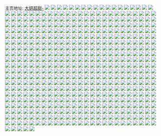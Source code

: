主页地址: [大妍超甜-](https://weibo.com/u/3911790989) 
![](https://wx4.sinaimg.cn/mw2000/e929318dly1h9pe43sqp9j20u01hctm2.jpg) 
![](https://wx4.sinaimg.cn/mw2000/e929318dly1h9pih18jy8j20k00zkgrl.jpg) 
![](https://wx4.sinaimg.cn/mw2000/e929318dly1h9pih4bkbij22c02c0qv5.jpg) 
![](https://wx4.sinaimg.cn/mw2000/e929318dly1h9pih6k17fj23402c0npe.jpg) 
![](https://wx4.sinaimg.cn/mw2000/e929318dly1h9ocem5iszj20u01hcgyd.jpg) 
![](https://wx4.sinaimg.cn/mw2000/e929318dly1h9o40fvcykj22802yokjn.jpg) 
![](https://wx4.sinaimg.cn/mw2000/e929318dly1h9o40i2t5rj22802you10.jpg) 
![](https://wx4.sinaimg.cn/mw2000/e929318dly1h9o40k7ytwj22812yoe83.jpg) 
![](https://wx4.sinaimg.cn/mw2000/e929318dly1h9o40r37f4j22c02c0hdt.jpg) 
![](https://wx4.sinaimg.cn/mw2000/e929318dly1h9nfm4apg6j20n50uvn7b.jpg) 
![](https://wx4.sinaimg.cn/mw2000/e929318dly1h9lnikpym8j20wi1yctyl.jpg) 
![](https://wx4.sinaimg.cn/mw2000/e929318dly1h9l0ij3vzsj22c02c0x6p.jpg) 
![](https://wx4.sinaimg.cn/mw2000/e929318dly1h9l0ii7vz0j22c02c0u0x.jpg) 
![](https://wx4.sinaimg.cn/mw2000/e929318dly1h9l0ijvyrhj22c02c04qq.jpg) 
![](https://wx4.sinaimg.cn/mw2000/e929318dly1h9l0ikqb45j22c02c0hdu.jpg) 
![](https://wx4.sinaimg.cn/mw2000/e929318dly1h9l0ilfpsrj22c02c0npd.jpg) 
![](https://wx4.sinaimg.cn/mw2000/e929318dly1h9l0imgh3tj22c0340kjm.jpg) 
![](https://wx4.sinaimg.cn/mw2000/e929318dly1h9l0inalylj22c02c0npd.jpg) 
![](https://wx4.sinaimg.cn/mw2000/e929318dly1h9l0io9focj22c03407wi.jpg) 
![](https://wx4.sinaimg.cn/mw2000/e929318dly1h9l0ip8hkpj22c02c0x6p.jpg) 
![](https://wx4.sinaimg.cn/mw2000/e929318dly1h9kp6m7w2zj22c02c0x6p.jpg) 
![](https://wx4.sinaimg.cn/mw2000/e929318dly1h9iagu1uatj224t2uf1kz.jpg) 
![](https://wx4.sinaimg.cn/mw2000/e929318dly1h9iagyqxs6j22802yoqv6.jpg) 
![](https://wx4.sinaimg.cn/mw2000/e929318dly1h9iagvljvxj22802yq7wj.jpg) 
![](https://wx4.sinaimg.cn/mw2000/e929318dly1h9iagx76e7j22802yohdv.jpg) 
![](https://wx4.sinaimg.cn/mw2000/e929318dly1h9iah1w0z1j22802yohdv.jpg) 
![](https://wx4.sinaimg.cn/mw2000/e929318dly1h9iah08femj22802yoe83.jpg) 
![](https://wx4.sinaimg.cn/mw2000/e929318dly1h9ge1u8j8bj23402c0wvo.jpg) 
![](https://wx4.sinaimg.cn/mw2000/e929318dly1h9ge1tabe7j23402c01kx.jpg) 
![](https://wx4.sinaimg.cn/mw2000/e929318dly1h9dpg7afxaj22gd3407wj.jpg) 
![](https://wx4.sinaimg.cn/mw2000/e929318dly1h9cmmxyqttj20u01hch11.jpg) 
![](https://wx4.sinaimg.cn/mw2000/e929318dly1h9cmmz8urtj22c02c0u0x.jpg) 
![](https://wx4.sinaimg.cn/mw2000/e929318dly1h9cmn30zxej22c0340hdu.jpg) 
![](https://wx4.sinaimg.cn/mw2000/e929318dly1h99bt1x0k2j22c0340x6q.jpg) 
![](https://wx4.sinaimg.cn/mw2000/e929318dly1h980bxmohsj21ho1zkb29.jpg) 
![](https://wx4.sinaimg.cn/mw2000/e929318dly1h95stjk9d3j20u01hc4ce.jpg) 
![](https://wx4.sinaimg.cn/mw2000/e929318dly1h95stk57c8j22c03407wh.jpg) 
![](https://wx4.sinaimg.cn/mw2000/e929318dly1h93u1sjtotj229930cqv6.jpg) 
![](https://wx4.sinaimg.cn/mw2000/e929318dly1h93bvi74ynj22c02c0e81.jpg) 
![](https://wx4.sinaimg.cn/mw2000/e929318dly1h93bvix2btj22c02c0kjl.jpg) 
![](https://wx4.sinaimg.cn/mw2000/e929318dly1h93bvju752j22c02c0b2a.jpg) 
![](https://wx4.sinaimg.cn/mw2000/e929318dly1h93bvhn1w3j20u01hcqc0.jpg) 
![](https://wx4.sinaimg.cn/mw2000/e929318dly1h92a0x4arvj22c02c0e82.jpg) 
![](https://wx4.sinaimg.cn/mw2000/e929318dly1h92a0ycuy9j22c02c0kjl.jpg) 
![](https://wx4.sinaimg.cn/mw2000/e929318dly1h92a0zb7upj22c02c0b29.jpg) 
![](https://wx4.sinaimg.cn/mw2000/e929318dly1h92a15ellqj22c02c0e82.jpg) 
![](https://wx4.sinaimg.cn/mw2000/e929318dly1h8yswkzchxj21j521ix6p.jpg) 
![](https://wx4.sinaimg.cn/mw2000/e929318dly1h8yswy5dtwj22c02c0e81.jpg) 
![](https://wx4.sinaimg.cn/mw2000/e929318dly1h8yswz8igsj22c02c0b29.jpg) 
![](https://wx4.sinaimg.cn/mw2000/e929318dly1h8wcalop40j22c02c01ky.jpg) 
![](https://wx4.sinaimg.cn/mw2000/e929318dly1h8ughr8vh5j228h2c0hdt.jpg) 
![](https://wx4.sinaimg.cn/mw2000/e929318dly1h8ughbtv93j22c02c0npd.jpg) 
![](https://wx4.sinaimg.cn/mw2000/e929318dly1h8ughqgr6jj20re1cqtqb.jpg) 
![](https://wx4.sinaimg.cn/mw2000/e929318dly1h8ugho8o80j22802yob2c.jpg) 
![](https://wx4.sinaimg.cn/mw2000/e929318dly1h8ugicyqlaj22db2yonpi.jpg) 
![](https://wx4.sinaimg.cn/mw2000/e929318dly1h8ugj4w85lj223u35sx6p.jpg) 
![](https://wx4.sinaimg.cn/mw2000/e929318dly1h8twch58eej221d2pukjm.jpg) 
![](https://wx4.sinaimg.cn/mw2000/e929318dly1h8qqq09menj22c02c0qv5.jpg) 
![](https://wx4.sinaimg.cn/mw2000/e929318dly1h8qqpzmq2zj22c02c0b2a.jpg) 
![](https://wx4.sinaimg.cn/mw2000/e929318dly1h8qqpy5lu0j21o02801ky.jpg) 
![](https://wx4.sinaimg.cn/mw2000/e929318dly1h8odz8qb8tj22c02c0x6p.jpg) 
![](https://wx4.sinaimg.cn/mw2000/e929318dly1h8odz9mtw9j22c02c0qv5.jpg) 
![](https://wx4.sinaimg.cn/mw2000/e929318dly1h8odza6ej0j20lc0qoahh.jpg) 
![](https://wx4.sinaimg.cn/mw2000/e929318dly1h8odzbzlbaj22802yo4qr.jpg) 
![](https://wx4.sinaimg.cn/mw2000/e929318dly1h8odyxdfm1j22c02c01ky.jpg) 
![](https://wx4.sinaimg.cn/mw2000/e929318dly1h8odzd7g1aj22c0340b2b.jpg) 
![](https://wx4.sinaimg.cn/mw2000/e929318dly1h8odze4oggj22c02c0kjl.jpg) 
![](https://wx4.sinaimg.cn/mw2000/e929318dly1h8nf9tmm2kj21n326t7wh.jpg) 
![](https://wx4.sinaimg.cn/mw2000/e929318dly1h8nf9t5xjtj21o02801ky.jpg) 
![](https://wx4.sinaimg.cn/mw2000/e929318dly1h8nf9uh1rxj22c02c04qq.jpg) 
![](https://wx4.sinaimg.cn/mw2000/e929318dly1h8lxroduoaj22c03404qs.jpg) 
![](https://wx4.sinaimg.cn/mw2000/e929318dly1h8lxrqmc0mj22c03404qr.jpg) 
![](https://wx4.sinaimg.cn/mw2000/e929318dly1h8lxrsmt8ij22c0340kjn.jpg) 
![](https://wx4.sinaimg.cn/mw2000/e929318dly1h8kuvf8ik4j22c02c0kjl.jpg) 
![](https://wx4.sinaimg.cn/mw2000/e929318dly1h8kuvg75mqj22c0340hdt.jpg) 
![](https://wx4.sinaimg.cn/mw2000/e929318dly1h8kuvgsz48j22c02c07wi.jpg) 
![](https://wx4.sinaimg.cn/mw2000/e929318dly1h8kuvehlkaj22c02c0qv5.jpg) 
![](https://wx4.sinaimg.cn/mw2000/e929318dly1h8kuylehbqj22802yohdv.jpg) 
![](https://wx4.sinaimg.cn/mw2000/e929318dly1h8kv1bslxpj20tu13ugtm.jpg) 
![](https://wx4.sinaimg.cn/mw2000/e929318dly1h8j2d94y89j20k00zktf7.jpg) 
![](https://wx4.sinaimg.cn/mw2000/e929318dly1h8j2d9dsnkj20k00zk7a3.jpg) 
![](https://wx4.sinaimg.cn/mw2000/e929318dly1h8hqo28ambj22c0340u0z.jpg) 
![](https://wx4.sinaimg.cn/mw2000/e929318dly1h8hqnzrkdnj22c0340x6q.jpg) 
![](https://wx4.sinaimg.cn/mw2000/e929318dly1h8hqo3ln9jj22c02c04qq.jpg) 
![](https://wx4.sinaimg.cn/mw2000/e929318dly1h8hqo4qam9j22c02c0x6p.jpg) 
![](https://wx4.sinaimg.cn/mw2000/e929318dly1h8hqof8nnyj22c02c0b2a.jpg) 
![](https://wx4.sinaimg.cn/mw2000/e929318dly1h8gjr7x5bdj22c02c0x6p.jpg) 
![](https://wx4.sinaimg.cn/mw2000/e929318dly1h8gjr6vr8wj22802yob2e.jpg) 
![](https://wx4.sinaimg.cn/mw2000/e929318dly1h8gjrclpuoj21vl2j4hdw.jpg) 
![](https://wx4.sinaimg.cn/mw2000/e929318dly1h8gjrlh01xj22c0340npl.jpg) 
![](https://wx4.sinaimg.cn/mw2000/e929318dly1h8gjrq329sj21uw2h7kjn.jpg) 
![](https://wx4.sinaimg.cn/mw2000/e929318dly1h8gjrtxdw8j21sk2e3x6q.jpg) 
![](https://wx4.sinaimg.cn/mw2000/e929318dly1h8fd6ndoptj21kq23n4qr.jpg) 
![](https://wx4.sinaimg.cn/mw2000/e929318dly1h8fd6o1gdfj21400u0wui.jpg) 
![](https://wx4.sinaimg.cn/mw2000/e929318dly1h8e19hm9h5j22c0340e47.jpg) 
![](https://wx4.sinaimg.cn/mw2000/e929318dly1h8e19ilnhlj20lo12jqa3.jpg) 
![](https://wx4.sinaimg.cn/mw2000/e929318dly1h8e19j11iuj20nj15taip.jpg) 
![](https://wx4.sinaimg.cn/mw2000/e929318dly1h8e1d4fm67j20ot184akx.jpg) 
![](https://wx4.sinaimg.cn/mw2000/e929318dly1h8c22brkdmj22c02c0u0x.jpg) 
![](https://wx4.sinaimg.cn/mw2000/e929318dly1h8alxp8s9kj223s2t1npe.jpg) 
![](https://wx4.sinaimg.cn/mw2000/e929318dly1h8alxawv3hj22c0340kjn.jpg) 
![](https://wx4.sinaimg.cn/mw2000/e929318dly1h8alxi786fj22802yo4qr.jpg) 
![](https://wx4.sinaimg.cn/mw2000/e929318dly1h88ha5xhtgj22802yoqv6.jpg) 
![](https://wx4.sinaimg.cn/mw2000/e929318dly1h88hampkqxj21xs2l24qq.jpg) 
![](https://wx4.sinaimg.cn/mw2000/e929318dly1h88hacalxzj22yo280kjn.jpg) 
![](https://wx4.sinaimg.cn/mw2000/e929318dly1h88hahw9r0j22802you0z.jpg) 
![](https://wx4.sinaimg.cn/mw2000/e929318dly1h867izzli0j21bo1ychdt.jpg) 
![](https://wx4.sinaimg.cn/mw2000/e929318dly1h867j4c5mkj21fj1wpkjl.jpg) 
![](https://wx4.sinaimg.cn/mw2000/e929318dly1h867j9dz1vj220b2yohdu.jpg) 
![](https://wx4.sinaimg.cn/mw2000/e929318dly1h867iw2kkyj22c02c07wh.jpg) 
![](https://wx4.sinaimg.cn/mw2000/e929318dly1h867jcqj1zj22c02c0e81.jpg) 
![](https://wx4.sinaimg.cn/mw2000/e929318dly1h82g4why1ij22802yo4qr.jpg) 
![](https://wx4.sinaimg.cn/mw2000/e929318dly1h82g4qi0tbj22802yo4qr.jpg) 
![](https://wx4.sinaimg.cn/mw2000/e929318dly1h811tgwjz5j22yo2801kz.jpg) 
![](https://wx4.sinaimg.cn/mw2000/e929318dly1h811tkjtsvj22yo280b2b.jpg) 
![](https://wx4.sinaimg.cn/mw2000/e929318dly1h811tqoaqgj22802yo1l0.jpg) 
![](https://wx4.sinaimg.cn/mw2000/e929318dly1h800ugabufj22c02c01ky.jpg) 
![](https://wx4.sinaimg.cn/mw2000/e929318dly1h800tx2ftgj22c02c01ky.jpg) 
![](https://wx4.sinaimg.cn/mw2000/e929318dly1h800umm09sj22c02c0qv5.jpg) 
![](https://wx4.sinaimg.cn/mw2000/e929318dly1h800urymekj21o02801ky.jpg) 
![](https://wx4.sinaimg.cn/mw2000/e929318dly1h800v62zp8j22c02c0kjl.jpg) 
![](https://wx4.sinaimg.cn/mw2000/e929318dly1h800vanjkoj21o02801ky.jpg) 
![](https://wx4.sinaimg.cn/mw2000/e929318dly1h7z624cw49j22802yo1kz.jpg) 
![](https://wx4.sinaimg.cn/mw2000/e929318dly1h7z61pmwy7j225y2xbnpd.jpg) 
![](https://wx4.sinaimg.cn/mw2000/e929318dly1h7z62m3j8oj22c03404qs.jpg) 
![](https://wx4.sinaimg.cn/mw2000/e929318dly1h7z631i0ocj21uh2gn1ky.jpg) 
![](https://wx4.sinaimg.cn/mw2000/e929318dly1h7z674ea3dj22802yo1kz.jpg) 
![](https://wx4.sinaimg.cn/mw2000/e929318dly1h7z6786u52j222j2tn4qr.jpg) 
![](https://wx4.sinaimg.cn/mw2000/e929318dly1h7z61mmidaj23402c0qv6.jpg) 
![](https://wx4.sinaimg.cn/mw2000/e929318dly1h7z67a4853j22c02c0kjm.jpg) 
![](https://wx4.sinaimg.cn/mw2000/e929318dly1h7y3y3c0cfj21ys2y67wi.jpg) 
![](https://wx4.sinaimg.cn/mw2000/e929318dly1h7y3y4z44sj21s12o2u0y.jpg) 
![](https://wx4.sinaimg.cn/mw2000/e929318dly1h7y3y1vt3fj223u35snph.jpg) 
![](https://wx4.sinaimg.cn/mw2000/e929318dly1h7y3y6xm81j223u35sb2b.jpg) 
![](https://wx4.sinaimg.cn/mw2000/e929318dly1h7y3y8rzc0j223u35su0y.jpg) 
![](https://wx4.sinaimg.cn/mw2000/e929318dly1h7y40xodu5j20tu13un3g.jpg) 
![](https://wx4.sinaimg.cn/mw2000/e929318dly1h7vjpzxrphj21o02804qq.jpg) 
![](https://wx4.sinaimg.cn/mw2000/e929318dly1h7vjq17s4qj22c02c0kjl.jpg) 
![](https://wx4.sinaimg.cn/mw2000/e929318dly1h7vjq2z4iaj22c0340kjm.jpg) 
![](https://wx4.sinaimg.cn/mw2000/e929318dly1h7vjpxizrqj21o0280x6p.jpg) 
![](https://wx4.sinaimg.cn/mw2000/e929318dly1h7vjntg3l0j23402c0b2a.jpg) 
![](https://wx4.sinaimg.cn/mw2000/e929318dly1h7vjnxy757j23402bze82.jpg) 
![](https://wx4.sinaimg.cn/mw2000/e929318dly1h7vjo1jevvj22c0340x6q.jpg) 
![](https://wx4.sinaimg.cn/mw2000/e929318dly1h7vjo6i3vkj22c0340kjm.jpg) 
![](https://wx4.sinaimg.cn/mw2000/e929318dly1h7vjo3cnvvj22c0340u0x.jpg) 
![](https://wx4.sinaimg.cn/mw2000/e929318dly1h7vjodg6x3j226f2xyx6p.jpg) 
![](https://wx4.sinaimg.cn/mw2000/e929318dly1h7vjo897yaj22032pdx6p.jpg) 
![](https://wx4.sinaimg.cn/mw2000/e929318dly1h7vjobj6yfj23402c01kz.jpg) 
![](https://wx4.sinaimg.cn/mw2000/e929318dly1h7vjofgb8gj228c31i7wi.jpg) 
![](https://wx4.sinaimg.cn/mw2000/e929318dly1h7unix954qj22c02c0npe.jpg) 
![](https://wx4.sinaimg.cn/mw2000/e929318dly1h7uma8r9mij21o02807wj.jpg) 
![](https://wx4.sinaimg.cn/mw2000/e929318dly1h7umaaogrwj21o0280qv6.jpg) 
![](https://wx4.sinaimg.cn/mw2000/e929318dly1h7umace4msj21o0281hdu.jpg) 
![](https://wx4.sinaimg.cn/mw2000/e929318dly1h7umad0wakj20u01hcgzs.jpg) 
![](https://wx4.sinaimg.cn/mw2000/e929318dly1h7uma76alij22c02c07wh.jpg) 
![](https://wx4.sinaimg.cn/mw2000/e929318dly1h7umbb2l0hj20tu0tudml.jpg) 
![](https://wx4.sinaimg.cn/mw2000/e929318dly1h7tdukguoxj22c02c0u0x.jpg) 
![](https://wx4.sinaimg.cn/mw2000/e929318dly1h7tdulghzhj22c02c04qq.jpg) 
![](https://wx4.sinaimg.cn/mw2000/e929318dly1h7tdum4waaj22c02c0qv5.jpg) 
![](https://wx4.sinaimg.cn/mw2000/e929318dly1h7tdujfckvj22c02c04qr.jpg) 
![](https://wx4.sinaimg.cn/mw2000/e929318dly1h7sdzlnnlej20u01hcdyo.jpg) 
![](https://wx4.sinaimg.cn/mw2000/e929318dly1h7sdznci04j20pm19i4by.jpg) 
![](https://wx4.sinaimg.cn/mw2000/e929318dly1h7se0vwp1sj20qw1bl1bg.jpg) 
![](https://wx4.sinaimg.cn/mw2000/e929318dly1h7sdzmpsp9j21o0280u0x.jpg) 
![](https://wx4.sinaimg.cn/mw2000/e929318dly1h7ry4th0auj21o01o0hdt.jpg) 
![](https://wx4.sinaimg.cn/mw2000/e929318dly1h7r3j81x6mj22c02c0u0x.jpg) 
![](https://wx4.sinaimg.cn/mw2000/e929318dly1h7r3j798imj21vz1vzkjl.jpg) 
![](https://wx4.sinaimg.cn/mw2000/e929318dly1h7r3j8p6guj22c02c0u0x.jpg) 
![](https://wx4.sinaimg.cn/mw2000/e929318dly1h7r3j9p1w9j22c02c0b2a.jpg) 
![](https://wx4.sinaimg.cn/mw2000/e929318dly1h7q2p7mcnij22c02c07wi.jpg) 
![](https://wx4.sinaimg.cn/mw2000/e929318dly1h7q2v5i3r7j213w0tw43x.jpg) 
![](https://wx4.sinaimg.cn/mw2000/e929318dly1h7psrclynlj22c02c01ky.jpg) 
![](https://wx4.sinaimg.cn/mw2000/e929318dly1h7oqwjc09kj22c02c04qq.jpg) 
![](https://wx4.sinaimg.cn/mw2000/e929318dly1h7oqwjyhc3j20u01hcwnn.jpg) 
![](https://wx4.sinaimg.cn/mw2000/e929318dly1h7oqwmr202j20u01hcqnw.jpg) 
![](https://wx4.sinaimg.cn/mw2000/e929318dly1h7nl07q0d7j22da35snpe.jpg) 
![](https://wx4.sinaimg.cn/mw2000/e929318dly1h7nkz9eiiaj237k4tckjq.jpg) 
![](https://wx4.sinaimg.cn/mw2000/e929318dly1h7nkzkmyvsj236c248hdv.jpg) 
![](https://wx4.sinaimg.cn/mw2000/e929318dly1h7nkznphaqj21o02807wj.jpg) 
![](https://wx4.sinaimg.cn/mw2000/e929318dly1h7nkzqqgcjj21kx23v7wi.jpg) 
![](https://wx4.sinaimg.cn/mw2000/e929318dly1h7nkzweafej224836ce83.jpg) 
![](https://wx4.sinaimg.cn/mw2000/e929318dly1h7nl03ve3xj224836cb2c.jpg) 
![](https://wx4.sinaimg.cn/mw2000/e929318dly1h7nl04y0xkj21900u0wqa.jpg) 
![](https://wx4.sinaimg.cn/mw2000/e929318dly1h7nkz5ivp7j21400u0wp2.jpg) 
![](https://wx4.sinaimg.cn/mw2000/e929318dly1h7k6kvzd73j20u0140kej.jpg) 
![](https://wx4.sinaimg.cn/mw2000/e929318dly1h7k6kverbyj20tz13ztvv.jpg) 
![](https://wx4.sinaimg.cn/mw2000/e929318dly1h7jwrhibdjj20tw13u7du.jpg) 
![](https://wx4.sinaimg.cn/mw2000/e929318dly1h7ifnk9ud5j22c02c0e82.jpg) 
![](https://wx4.sinaimg.cn/mw2000/e929318dly1h7gqqbbajxj20qe1ax3z6.jpg) 
![](https://wx4.sinaimg.cn/mw2000/e929318dly1h7gqqc5bhzj20pe1967el.jpg) 
![](https://wx4.sinaimg.cn/mw2000/e929318dly1h7gqqd6pl2j20u01hcabs.jpg) 
![](https://wx4.sinaimg.cn/mw2000/e929318dly1h7gqz5g9qwj20kj10k44k.jpg) 
![](https://wx4.sinaimg.cn/mw2000/e929318dly1h7e7i1thnej21o0280dzk.jpg) 
![](https://wx4.sinaimg.cn/mw2000/e929318dly1h7e7i3i1eej22c0340npe.jpg) 
![](https://wx4.sinaimg.cn/mw2000/e929318dly1h7e7i46bfnj20u01ejtaw.jpg) 
![](https://wx4.sinaimg.cn/mw2000/e929318dly1h7e7i646qcj21o02807gw.jpg) 
![](https://wx4.sinaimg.cn/mw2000/e929318dly1h7dwd9mg7gj22c02c0x6p.jpg) 
![](https://wx4.sinaimg.cn/mw2000/e929318dly1h7dwenh8kxj20tz13z44h.jpg) 
![](https://wx4.sinaimg.cn/mw2000/e929318dly1h7dwdn4oxsj20jz0qodlx.jpg) 
![](https://wx4.sinaimg.cn/mw2000/e929318dly1h7cydhtfeqj21o0280hdt.jpg) 
![](https://wx4.sinaimg.cn/mw2000/e929318dly1h7c26kxy6bj20u01hc4qp.jpg) 
![](https://wx4.sinaimg.cn/mw2000/e929318dly1h7c26tlwzij22c02c0qv5.jpg) 
![](https://wx4.sinaimg.cn/mw2000/e929318dly1h7c26ubcw4j22c02c0hdt.jpg) 
![](https://wx4.sinaimg.cn/mw2000/e929318dly1h7an9uv5h8j22801o0npd.jpg) 
![](https://wx4.sinaimg.cn/mw2000/e929318dly1h7an9vueq2j22c02c04qq.jpg) 
![](https://wx4.sinaimg.cn/mw2000/e929318dly1h7ana5ajbij21o0280qv5.jpg) 
![](https://wx4.sinaimg.cn/mw2000/e929318dly1h79nxpjvluj22c02c0kjm.jpg) 
![](https://wx4.sinaimg.cn/mw2000/e929318dly1h79fbpp83qj21sc1sc4qp.jpg) 
![](https://wx4.sinaimg.cn/mw2000/e929318dly1h78m100vuqj22b835sx6s.jpg) 
![](https://wx4.sinaimg.cn/mw2000/e929318dly1h78m0yffu9j222o340hdt.jpg) 
![](https://wx4.sinaimg.cn/mw2000/e929318dly1h78m12sajnj22c0340kjl.jpg) 
![](https://wx4.sinaimg.cn/mw2000/e929318dly1h78m14hefaj22c03404qs.jpg) 
![](https://wx4.sinaimg.cn/mw2000/e929318dly1h78m168o0uj225i2vcx6q.jpg) 
![](https://wx4.sinaimg.cn/mw2000/e929318dly1h78m17mwdej22c0340b29.jpg) 
![](https://wx4.sinaimg.cn/mw2000/e929318dly1h78m191rsdj22c03407vg.jpg) 
![](https://wx4.sinaimg.cn/mw2000/e929318dly1h78m1a7gjtj22c0340kjo.jpg) 
![](https://wx4.sinaimg.cn/mw2000/e929318dly1h78m1brq9fj22c0340qv8.jpg) 
![](https://wx4.sinaimg.cn/mw2000/e929318dly1h78i5w7d0tj22c02c0x6p.jpg) 
![](https://wx4.sinaimg.cn/mw2000/e929318dly1h78i5zvhkdj22c0340e81.jpg) 
![](https://wx4.sinaimg.cn/mw2000/e929318dly1h78i5rkk04j22c02c01ky.jpg) 
![](https://wx4.sinaimg.cn/mw2000/e929318dly1h78i63lv9oj22c02c04qq.jpg) 
![](https://wx4.sinaimg.cn/mw2000/e929318dly1h78i66rxjyj22c02c0npd.jpg) 
![](https://wx4.sinaimg.cn/mw2000/e929318dly1h78i6an8w0j22c02c01ky.jpg) 
![](https://wx4.sinaimg.cn/mw2000/e929318dly1h76bljkgvlj21je21vtcu.jpg) 
![](https://wx4.sinaimg.cn/mw2000/e929318dly1h76blmcdbej22c0341dvq.jpg) 
![](https://wx4.sinaimg.cn/mw2000/e929318dly1h76blnewnsj22882yzalu.jpg) 
![](https://wx4.sinaimg.cn/mw2000/e929318dly1h76blp3oxcj22c0340twf.jpg) 
![](https://wx4.sinaimg.cn/mw2000/e929318dly1h76bnjgsauj20tu0tun2z.jpg) 
![](https://wx4.sinaimg.cn/mw2000/e929318dly1h76bliefhgj22c02c0npd.jpg) 
![](https://wx4.sinaimg.cn/mw2000/e929318dly1h764d10qx5j22c02c0qv5.jpg) 
![](https://wx4.sinaimg.cn/mw2000/e929318dly1h764d1wpd7j22c02c01ky.jpg) 
![](https://wx4.sinaimg.cn/mw2000/e929318dly1h74zh6sni2j22c02c01ky.jpg) 
![](https://wx4.sinaimg.cn/mw2000/e929318dly1h74zhvyjtlj20tw0twq3z.jpg) 
![](https://wx4.sinaimg.cn/mw2000/e929318dly1h74yln8cn1j20k00yidgl.jpg) 
![](https://wx4.sinaimg.cn/mw2000/e929318dly1h74ylokv3rj22c0340npf.jpg) 
![](https://wx4.sinaimg.cn/mw2000/e929318dly1h74ylpnh5wj22c02c0x6p.jpg) 
![](https://wx4.sinaimg.cn/mw2000/e929318dly1h74ylqg9t3j22c02c01ky.jpg) 
![](https://wx4.sinaimg.cn/mw2000/e929318dly1h74ylrkp54j22c02c0e82.jpg) 
![](https://wx4.sinaimg.cn/mw2000/e929318dly1h74ylsoi9mj22c03404qq.jpg) 
![](https://wx4.sinaimg.cn/mw2000/e929318dly1h74yo95jh1j20u00u0aeb.jpg) 
![](https://wx4.sinaimg.cn/mw2000/e929318dly1h74ynwtnp9j22c02c0hdt.jpg) 
![](https://wx4.sinaimg.cn/mw2000/e929318dly1h74yny6werj21sc2ds4qq.jpg) 
![](https://wx4.sinaimg.cn/mw2000/e929318dly1h73zdk8dw2j21o02807gv.jpg) 
![](https://wx4.sinaimg.cn/mw2000/e929318dly1h73zdlr1vpj22c02c07wi.jpg) 
![](https://wx4.sinaimg.cn/mw2000/e929318dly1h73zduaz7bj20u01hcgmt.jpg) 
![](https://wx4.sinaimg.cn/mw2000/e929318dly1h73fsba5eaj21o0280kjl.jpg) 
![](https://wx4.sinaimg.cn/mw2000/e929318dly1h73fuw7qy6j213u0tudo9.jpg) 
![](https://wx4.sinaimg.cn/mw2000/e929318dly1h73fu3bmmaj21o0280kjl.jpg) 
![](https://wx4.sinaimg.cn/mw2000/e929318dly1h71cwxrqo0j22c02c0kjl.jpg) 
![](https://wx4.sinaimg.cn/mw2000/e929318dly1h71cyb0yzyj22c0340u0y.jpg) 
![](https://wx4.sinaimg.cn/mw2000/e929318dly1h714ah0kufj22c02c0qv5.jpg) 
![](https://wx4.sinaimg.cn/mw2000/e929318dly1h714ahpo18j20u01hcwpo.jpg) 
![](https://wx4.sinaimg.cn/mw2000/e929318dly1h714ggs5wgj21o0280e82.jpg) 
![](https://wx4.sinaimg.cn/mw2000/e929318dly1h70ks90jf5j22c02c07wi.jpg) 
![](https://wx4.sinaimg.cn/mw2000/e929318dly1h70ks827d2j22172pme81.jpg) 
![](https://wx4.sinaimg.cn/mw2000/e929318dly1h70ks9ll6lj20zk0k0djw.jpg) 
![](https://wx4.sinaimg.cn/mw2000/e929318dly1h70ksahlxoj22c02c04qq.jpg) 
![](https://wx4.sinaimg.cn/mw2000/e929318dly1h6zdipfsqtj22c02c0kjl.jpg) 
![](https://wx4.sinaimg.cn/mw2000/e929318dly1h6zdis3u40j22c02c0x6p.jpg) 
![](https://wx4.sinaimg.cn/mw2000/e929318dly1h6y4kbc817j22c02c0hdt.jpg) 
![](https://wx4.sinaimg.cn/mw2000/e929318dly1h6y4kanm28j22c02c0x6p.jpg) 
![](https://wx4.sinaimg.cn/mw2000/e929318dly1h6y4n0sbxqj22c02c0kjl.jpg) 
![](https://wx4.sinaimg.cn/mw2000/e929318dly1h6y4xf5fnej21o0280b2b.jpg) 
![](https://wx4.sinaimg.cn/mw2000/e929318dly1h6x5q2dh8fj20r0101arr.jpg) 
![](https://wx4.sinaimg.cn/mw2000/e929318dly1h6x5q2zgbfj20u0140h62.jpg) 
![](https://wx4.sinaimg.cn/mw2000/e929318dly1h6x5q3tgo5j23403404qr.jpg) 
![](https://wx4.sinaimg.cn/mw2000/e929318dly1h6x5q1smj8j21sc2dsnpe.jpg) 
![](https://wx4.sinaimg.cn/mw2000/e929318dly1h6wh5xxufkj22c02c0u0x.jpg) 
![](https://wx4.sinaimg.cn/mw2000/e929318dly1h6vruow4eaj22c02c0b29.jpg) 
![](https://wx4.sinaimg.cn/mw2000/e929318dly1h6vruq0qxzj22c02c0e81.jpg) 
![](https://wx4.sinaimg.cn/mw2000/e929318dly1h6vrurce0kj22c02c0kjm.jpg) 
![](https://wx4.sinaimg.cn/mw2000/e929318dly1h6tqd4hgc4j21k9230x6p.jpg) 
![](https://wx4.sinaimg.cn/mw2000/e929318dly1h6tno8nhudj22c02c0b2a.jpg) 
![](https://wx4.sinaimg.cn/mw2000/e929318dly1h6tnobo8kcj22c02c01ky.jpg) 
![](https://wx4.sinaimg.cn/mw2000/e929318dly1h6sde8wjklj22c0340b29.jpg) 
![](https://wx4.sinaimg.cn/mw2000/e929318dly1h6sdfrgxupj23402c0npf.jpg) 
![](https://wx4.sinaimg.cn/mw2000/e929318dly1h6sdfh5x3pj22292sae83.jpg) 
![](https://wx4.sinaimg.cn/mw2000/e929318dly1h6sdeih0x7j22602ype83.jpg) 
![](https://wx4.sinaimg.cn/mw2000/e929318dly1h6sdemoscyj223f2sj19c.jpg) 
![](https://wx4.sinaimg.cn/mw2000/e929318dly1h6sdeefocyj22bo33ke84.jpg) 
![](https://wx4.sinaimg.cn/mw2000/e929318dly1h6sdfbwii4j23402c0npg.jpg) 
![](https://wx4.sinaimg.cn/mw2000/e929318dly1h6sdfspd6sj22c02c0u0x.jpg) 
![](https://wx4.sinaimg.cn/mw2000/e929318dly1h6sdfmj2kbj22c036xnpf.jpg) 
![](https://wx4.sinaimg.cn/mw2000/e929318dly1h6q3ji3tuzj21o0280e81.jpg) 
![](https://wx4.sinaimg.cn/mw2000/e929318dly1h6q3jkrmq2j22c03401ky.jpg) 
![](https://wx4.sinaimg.cn/mw2000/e929318dly1h6q3jdqh6uj22c0340u0y.jpg) 
![](https://wx4.sinaimg.cn/mw2000/e929318dly1h6q3jp8nbbj22c02c0qv5.jpg) 
![](https://wx4.sinaimg.cn/mw2000/e929318dly1h6q3js5ya9j22c02c0npd.jpg) 
![](https://wx4.sinaimg.cn/mw2000/e929318dly1h6q3jvwpy4j22c02c0npd.jpg) 
![](https://wx4.sinaimg.cn/mw2000/e929318dly1h6ogaqxy7mj22c02c0e81.jpg) 
![](https://wx4.sinaimg.cn/mw2000/e929318dly1h6ogazxgraj228y2zy7wi.jpg) 
![](https://wx4.sinaimg.cn/mw2000/e929318dly1h6ocmmqncdj20qn0zitdd.jpg) 
![](https://wx4.sinaimg.cn/mw2000/e929318dly1h6niofy8fzj21o0280qft.jpg) 
![](https://wx4.sinaimg.cn/mw2000/e929318dly1h6nioayb21j21o0280x6p.jpg) 
![](https://wx4.sinaimg.cn/mw2000/e929318dly1h6ni3d3rbwj20nn0nnwk0.jpg) 
![](https://wx4.sinaimg.cn/mw2000/e929318dly1h6ni3esi9oj22c02c0u0y.jpg) 
![](https://wx4.sinaimg.cn/mw2000/e929318dly1h6ni3c2cwoj22c02c0npd.jpg) 
![](https://wx4.sinaimg.cn/mw2000/e929318dly1h6mea69rkej2280280n7i.jpg) 
![](https://wx4.sinaimg.cn/mw2000/e929318dly1h6meab4cu7j21o0280afr.jpg) 
![](https://wx4.sinaimg.cn/mw2000/e929318dly1h6meaejwekj21o02807eg.jpg) 
![](https://wx4.sinaimg.cn/mw2000/e929318dly1h6me9xujqkj22c02c0npd.jpg) 
![](https://wx4.sinaimg.cn/mw2000/e929318dly1h6meafu8quj22c02c0b2a.jpg) 
![](https://wx4.sinaimg.cn/mw2000/e929318dly1h6meagmx5hj20u01hcdhc.jpg) 
![](https://wx4.sinaimg.cn/mw2000/e929318dly1h6meahwr4sj22c02c0kjl.jpg) 
![](https://wx4.sinaimg.cn/mw2000/e929318dly1h6meajexzzj22c02c0qv5.jpg) 
![](https://wx4.sinaimg.cn/mw2000/e929318dly1h6meb2etdmj22c0340u0x.jpg) 
![](https://wx4.sinaimg.cn/mw2000/e929318dly1h6kyexedhej22c02c0e81.jpg) 
![](https://wx4.sinaimg.cn/mw2000/e929318dly1h6kyewgkwyj21uy2ha7wh.jpg) 
![](https://wx4.sinaimg.cn/mw2000/e929318dly1h6j7qdn273j21o02807do.jpg) 
![](https://wx4.sinaimg.cn/mw2000/e929318dly1h6j7ql68pqj22dr367nin.jpg) 
![](https://wx4.sinaimg.cn/mw2000/e929318dly1h6j7qnk8wsj21nz1nzgnr.jpg) 
![](https://wx4.sinaimg.cn/mw2000/e929318dly1h6j7qc1lnwj22c035hb29.jpg) 
![](https://wx4.sinaimg.cn/mw2000/e929318dly1h6j7qudrb0j22c036dkjp.jpg) 
![](https://wx4.sinaimg.cn/mw2000/e929318dly1h6j7ri9ur6j22c0351axp.jpg) 
![](https://wx4.sinaimg.cn/mw2000/e929318dly1h6j7rurfjrj21o0280dol.jpg) 
![](https://wx4.sinaimg.cn/mw2000/e929318dly1h6gc2twxn8j21ei1eie1j.jpg) 
![](https://wx4.sinaimg.cn/mw2000/e929318dly1h6fdi22jf2j22c02c0kjl.jpg) 
![](https://wx4.sinaimg.cn/mw2000/e929318dly1h6fdiglp9rj20u0140gr6.jpg) 
![](https://wx4.sinaimg.cn/mw2000/e929318dly1h6dfb6wmy3j21o02804j9.jpg) 
![](https://wx4.sinaimg.cn/mw2000/e929318dly1h6dfb3eosij22212qp1l0.jpg) 
![](https://wx4.sinaimg.cn/mw2000/e929318dly1h6dfb9iigmj22162qux6p.jpg) 
![](https://wx4.sinaimg.cn/mw2000/e929318dly1h6dfbbwo1jj21o02807ok.jpg) 
![](https://wx4.sinaimg.cn/mw2000/e929318dly1h6dfbcxeoyj22c02c0u0x.jpg) 
![](https://wx4.sinaimg.cn/mw2000/e929318dly1h6dfc7e261j20pi0tnq4q.jpg) 
![](https://wx4.sinaimg.cn/mw2000/e929318dly1h6ca6vgm0rj22c02c0npd.jpg) 
![](https://wx4.sinaimg.cn/mw2000/e929318dly1h6ca70lhw2j22c01tywmm.jpg) 
![](https://wx4.sinaimg.cn/mw2000/e929318dly1h6ca762uvej23402c0x6q.jpg) 
![](https://wx4.sinaimg.cn/mw2000/e929318dly1h6ca784r7yj2280302b2a.jpg) 
![](https://wx4.sinaimg.cn/mw2000/e929318dly1h6ca796mduj22c02c04qq.jpg) 
![](https://wx4.sinaimg.cn/mw2000/e929318dly1h6ca7asfu5j22c02c0kjl.jpg) 
![](https://wx4.sinaimg.cn/mw2000/e929318dly1h6ca7bqiugj22c02c07wh.jpg) 
![](https://wx4.sinaimg.cn/mw2000/e929318dly1h6ca6ss66ij22c02c07wh.jpg) 
![](https://wx4.sinaimg.cn/mw2000/e929318dly1h6ca7d0zv8j22c02c0npd.jpg) 
![](https://wx4.sinaimg.cn/mw2000/e929318dly1h6axz6wohgj21ni27c7wi.jpg) 
![](https://wx4.sinaimg.cn/mw2000/e929318dly1h6axzcrah2j22ba33zk6g.jpg) 
![](https://wx4.sinaimg.cn/mw2000/e929318dly1h6axzdu2s5j22c02c0npd.jpg) 
![](https://wx4.sinaimg.cn/mw2000/e929318dly1h6axzf3golj228m28m7wi.jpg) 
![](https://wx4.sinaimg.cn/mw2000/e929318dly1h68szveoinj222k2ugaoi.jpg) 
![](https://wx4.sinaimg.cn/mw2000/e929318dly1h68t00mm2cj22c0340qoy.jpg) 
![](https://wx4.sinaimg.cn/mw2000/e929318dly1h68szted9ej22c035de83.jpg) 
![](https://wx4.sinaimg.cn/mw2000/e929318dly1h68to4mtyjj23402c0x6q.jpg) 
![](https://wx4.sinaimg.cn/mw2000/e929318dly1h6471nonazj22c22c0x6p.jpg) 
![](https://wx4.sinaimg.cn/mw2000/e929318dly1h6471q4nexj21o0280tnk.jpg) 
![](https://wx4.sinaimg.cn/mw2000/e929318dly1h6473a2jk6j22c0339x6q.jpg) 
![](https://wx4.sinaimg.cn/mw2000/e929318dly1h62vzfy30tj229u32jqv6.jpg) 
![](https://wx4.sinaimg.cn/mw2000/e929318dly1h62vzeent4j22a832ne84.jpg) 
![](https://wx4.sinaimg.cn/mw2000/e929318dly1h62vza18n7j228q30bb2d.jpg) 
![](https://wx4.sinaimg.cn/mw2000/e929318dly1h62vyx9xtkj22c0340b2b.jpg) 
![](https://wx4.sinaimg.cn/mw2000/e929318dly1h62vzb5qs7j22c12c1npe.jpg) 
![](https://wx4.sinaimg.cn/mw2000/e929318dly1h62vz2fb7hj22c0340e84.jpg) 
![](https://wx4.sinaimg.cn/mw2000/e929318dly1h62vz3ql9rj23402c0u0y.jpg) 
![](https://wx4.sinaimg.cn/mw2000/e929318dly1h62vzcmpvtj23402c0hdv.jpg) 
![](https://wx4.sinaimg.cn/mw2000/e929318dly1h62vzujht5j22c0340hdu.jpg) 
![](https://wx4.sinaimg.cn/mw2000/e929318dly1h62rb4gieyj22c02c04qq.jpg) 
![](https://wx4.sinaimg.cn/mw2000/e929318dly1h62rb25zqmj22c03401kz.jpg) 
![](https://wx4.sinaimg.cn/mw2000/e929318dly1h62rp1eubxj21o02804qq.jpg) 
![](https://wx4.sinaimg.cn/mw2000/e929318dly1h61hq713ofj21o0280hdv.jpg) 
![](https://wx4.sinaimg.cn/mw2000/e929318dly1h5zj6wve0vj22c0340e81.jpg) 
![](https://wx4.sinaimg.cn/mw2000/e929318dly1h5yeso6sc1j22dc35sqt7.jpg) 
![](https://wx4.sinaimg.cn/mw2000/e929318dly1h5yess8iprj21o0280wxz.jpg) 
![](https://wx4.sinaimg.cn/mw2000/e929318dly1h5yesvqfoij21o0280wuf.jpg) 
![](https://wx4.sinaimg.cn/mw2000/e929318dly1h5yesgkd2dj22c02c0b29.jpg) 
![](https://wx4.sinaimg.cn/mw2000/e929318dly1h5uljuequcj21o02801ky.jpg) 
![](https://wx4.sinaimg.cn/mw2000/e929318dly1h5ulkegfypj22c02c04qq.jpg) 
![](https://wx4.sinaimg.cn/mw2000/e929318dly1h5ulkf6cynj22c02c01c7.jpg) 
![](https://wx4.sinaimg.cn/mw2000/e929318dly1h5mctritgpj2280280e82.jpg) 
![](https://wx4.sinaimg.cn/mw2000/e929318dly1h5mctoofyaj2280280npe.jpg) 
![](https://wx4.sinaimg.cn/mw2000/e929318dly1h5mctu9mppj21o01o0x6p.jpg) 
![](https://wx4.sinaimg.cn/mw2000/e929318dly1h5mctvfjxuj21o02801kx.jpg) 
![](https://wx4.sinaimg.cn/mw2000/e929318dly1h5mctxdqclj21o0280b29.jpg) 
![](https://wx4.sinaimg.cn/mw2000/e929318dly1h5mctz0yu1j22c0340qv5.jpg) 
![](https://wx4.sinaimg.cn/mw2000/e929318dly1h5jdjzzisnj22801ma7wi.jpg) 
![](https://wx4.sinaimg.cn/mw2000/e929318dly1h5fx57na19j221c36cu0x.jpg) 
![](https://wx4.sinaimg.cn/mw2000/e929318dly1h5fx5cdtvej22c02c07wh.jpg) 
![](https://wx4.sinaimg.cn/mw2000/e929318dly1h5fx4r78qhj22c0342b29.jpg) 
![](https://wx4.sinaimg.cn/mw2000/e929318dly1h5fx4pxzhhj224836ckjm.jpg) 
![](https://wx4.sinaimg.cn/mw2000/e929318dly1h5fx4vdljbj224836chdu.jpg) 
![](https://wx4.sinaimg.cn/mw2000/e929318dly1h5fx50q6g0j224836c4qq.jpg) 
![](https://wx4.sinaimg.cn/mw2000/e929318dly1h5fx54fmtuj224836c7wi.jpg) 
![](https://wx4.sinaimg.cn/mw2000/e929318dly1h5fx5bih9sj224836cu0x.jpg) 
![](https://wx4.sinaimg.cn/mw2000/e929318dly1h5fx5g029lj23402c07wh.jpg) 
![](https://wx4.sinaimg.cn/mw2000/e929318dly1h5ctsys74tj22c037pqv6.jpg) 
![](https://wx4.sinaimg.cn/mw2000/e929318dly1h5ctt0n6gyj22c0340e82.jpg) 
![](https://wx4.sinaimg.cn/mw2000/e929318dly1h5ctt1nbifj21xl2ks4qp.jpg) 
![](https://wx4.sinaimg.cn/mw2000/e929318dly1h5ctsx0v9fj23402c0kjl.jpg) 
![](https://wx4.sinaimg.cn/mw2000/e929318dly1h5ctt302qjj21uz2hbhdt.jpg) 
![](https://wx4.sinaimg.cn/mw2000/e929318dly1h5ctt7jfe8j22c0340kjm.jpg) 
![](https://wx4.sinaimg.cn/mw2000/e929318dly1h5cttb0hz6j222l2rghdu.jpg) 
![](https://wx4.sinaimg.cn/mw2000/e929318dly1h5ctt5zb2oj23402c0u10.jpg) 
![](https://wx4.sinaimg.cn/mw2000/e929318dly1h5cttdgiggj22801o04qq.jpg) 
![](https://wx4.sinaimg.cn/mw2000/e929318dly1h57xcuvj8aj228c2z31l0.jpg) 
![](https://wx4.sinaimg.cn/mw2000/e929318dly1h57xcq3telj21ww2juu0y.jpg) 
![](https://wx4.sinaimg.cn/mw2000/e929318dly1h57xcji6idj21uu2h5u0y.jpg) 
![](https://wx4.sinaimg.cn/mw2000/e929318dly1h57xcm23ixj21o02804qq.jpg) 
![](https://wx4.sinaimg.cn/mw2000/e929318dly1h57xcr5vcyj22c03417wi.jpg) 
![](https://wx4.sinaimg.cn/mw2000/e929318dly1h57xcs8slwj22c0341b2a.jpg) 
![](https://wx4.sinaimg.cn/mw2000/e929318dly1h5356r7adyj21o02801ky.jpg) 
![](https://wx4.sinaimg.cn/mw2000/e929318dly1h5357ikecbj22c02c0u0x.jpg) 
![](https://wx4.sinaimg.cn/mw2000/e929318dly1h5357jwqwwj22c02c0b2a.jpg) 
![](https://wx4.sinaimg.cn/mw2000/e929318dly1h5357l9q42j22c02c0e81.jpg) 
![](https://wx4.sinaimg.cn/mw2000/e929318dly1h51ilka2q7j22c02c0b2a.jpg) 
![](https://wx4.sinaimg.cn/mw2000/e929318dly1h51ilnw4w1j22c03404qr.jpg) 
![](https://wx4.sinaimg.cn/mw2000/e929318dly1h4uq1iv843j21k422ub29.jpg) 
![](https://wx4.sinaimg.cn/mw2000/e929318dly1h4tziwswj4j21o02804qq.jpg) 
![](https://wx4.sinaimg.cn/mw2000/e929318dly1h4srk3p4k9j22ds1scqnf.jpg) 
![](https://wx4.sinaimg.cn/mw2000/e929318dly1h4srk1xh6fj22c0340b2a.jpg) 
![](https://wx4.sinaimg.cn/mw2000/e929318dly1h4q5ufyekpj20u01hce05.jpg) 
![](https://wx4.sinaimg.cn/mw2000/e929318dly1h4q5uhf1pwj20u11hckhp.jpg) 
![](https://wx4.sinaimg.cn/mw2000/e929318dly1h4q5uifcy7j20pb190171.jpg) 
![](https://wx4.sinaimg.cn/mw2000/e929318dly1h4q5uj2unbj21sc2ds4qp.jpg) 
![](https://wx4.sinaimg.cn/mw2000/e929318dly1h4q5vmpqfqj211l0u0dtr.jpg) 
![](https://wx4.sinaimg.cn/mw2000/e929318dly1h4q5uk0zz4j22c02c07wh.jpg) 
![](https://wx4.sinaimg.cn/mw2000/e929318dly1h4nwp7u6f0j21o02804qq.jpg) 
![](https://wx4.sinaimg.cn/mw2000/e929318dly1h4nwpeh339j22c03404qr.jpg) 
![](https://wx4.sinaimg.cn/mw2000/e929318dly1h4nwpiawsdj234033vkjn.jpg) 
![](https://wx4.sinaimg.cn/mw2000/e929318dly1h4nwpogilwj22801o04qr.jpg) 
![](https://wx4.sinaimg.cn/mw2000/e929318dly1h4nwp3uizoj20gw0edacm.jpg) 
![](https://wx4.sinaimg.cn/mw2000/e929318dly1h4nwppm0chj22c02c0qv5.jpg) 
![](https://wx4.sinaimg.cn/mw2000/e929318dly1h4lsh58quqj21o0280u0x.jpg) 
![](https://wx4.sinaimg.cn/mw2000/e929318dly1h4lsh0mozmj22943054qq.jpg) 
![](https://wx4.sinaimg.cn/mw2000/e929318dly1h4lsh7daodj22c02c0qv5.jpg) 
![](https://wx4.sinaimg.cn/mw2000/e929318dly1h4k9qa7351j22c0340b2a.jpg) 
![](https://wx4.sinaimg.cn/mw2000/e929318dly1h4k9qbo33wj22852ztb2a.jpg) 
![](https://wx4.sinaimg.cn/mw2000/e929318dly1h4k9qcr0umj22c0340kjl.jpg) 
![](https://wx4.sinaimg.cn/mw2000/e929318dly1h4k9q78z17j22c03407wi.jpg) 
![](https://wx4.sinaimg.cn/mw2000/e929318dly1h4i0hxjiapj20sj121al6.jpg) 
![](https://wx4.sinaimg.cn/mw2000/e929318dly1h4coy88gkej226y2vju0z.jpg) 
![](https://wx4.sinaimg.cn/mw2000/e929318dly1h4cox6fr0hj22c0340kjo.jpg) 
![](https://wx4.sinaimg.cn/mw2000/e929318dly1h4coxwb6iwj22442tzhdu.jpg) 
![](https://wx4.sinaimg.cn/mw2000/e929318dly1h4coxb3u7oj22bz340hdt.jpg) 
![](https://wx4.sinaimg.cn/mw2000/e929318dly1h4coxhsgysj21o02801ky.jpg) 
![](https://wx4.sinaimg.cn/mw2000/e929318dly1h4coxn3lw4j22by33z4qp.jpg) 
![](https://wx4.sinaimg.cn/mw2000/e929318dly1h4b7giuelbj22c02c0kjm.jpg) 
![](https://wx4.sinaimg.cn/mw2000/e929318dly1h4b7gbrilgj21o0280qv5.jpg) 
![](https://wx4.sinaimg.cn/mw2000/e929318dly1h4b7gjlgyjj23402c0x6p.jpg) 
![](https://wx4.sinaimg.cn/mw2000/e929318dly1h4b7g5s14bj21lk24k7wh.jpg) 
![](https://wx4.sinaimg.cn/mw2000/e929318dly1h4b7gsmth0j234033vqv8.jpg) 
![](https://wx4.sinaimg.cn/mw2000/e929318dly1h4b7gtrp83j22801o0npd.jpg) 
![](https://wx4.sinaimg.cn/mw2000/e929318dly1h4a2mbbygsj21o0280u0x.jpg) 
![](https://wx4.sinaimg.cn/mw2000/e929318dly1h46rvb8lz3j21o02804qq.jpg) 
![](https://wx4.sinaimg.cn/mw2000/e929318dly1h46rvdbpwfj234033vqv7.jpg) 
![](https://wx4.sinaimg.cn/mw2000/e929318dly1h46rvf5i1cj22c02c0e81.jpg) 
![](https://wx4.sinaimg.cn/mw2000/e929318dly1h46rvp9b8qj234033v7wl.jpg) 
![](https://wx4.sinaimg.cn/mw2000/e929318dly1h44cmua36tj21ng279npd.jpg) 
![](https://wx4.sinaimg.cn/mw2000/e929318dly1h44cmt4b3qj21o0280npd.jpg) 
![](https://wx4.sinaimg.cn/mw2000/e929318dly1h44cmvcfunj21o01o01kx.jpg) 
![](https://wx4.sinaimg.cn/mw2000/e929318dly1h44cmwah6tj22c02c0x6p.jpg) 
![](https://wx4.sinaimg.cn/mw2000/e929318dly1h43fnym487j21o0280b2a.jpg) 
![](https://wx4.sinaimg.cn/mw2000/e929318dly1h43fnzsqw2j21sc2dsx6p.jpg) 
![](https://wx4.sinaimg.cn/mw2000/e929318dly1h3u6e72gw1j21r91bghdt.jpg) 
![](https://wx4.sinaimg.cn/mw2000/e929318dly1h3u6e8ebepj220b2p07wi.jpg) 
![](https://wx4.sinaimg.cn/mw2000/e929318dly1h3u6e380hdj21o02801kx.jpg) 
![](https://wx4.sinaimg.cn/mw2000/e929318dly1h3u6e3wghqj21b61qx4ic.jpg) 
![](https://wx4.sinaimg.cn/mw2000/e929318dly1h3u6e5h6obj21o02804qq.jpg) 
![](https://wx4.sinaimg.cn/mw2000/e929318dly1h3u6e1nsnvj21or2804qr.jpg) 
![](https://wx4.sinaimg.cn/mw2000/e929318dly1h3szzvc0d5j22c0340hdu.jpg) 
![](https://wx4.sinaimg.cn/mw2000/e929318dly1h3rryzzvgyj21o0280nok.jpg) 
![](https://wx4.sinaimg.cn/mw2000/e929318dly1h3rrz39i2tj21o0280x6p.jpg) 
![](https://wx4.sinaimg.cn/mw2000/e929318dly1h3rrz6aa9rj21o0280u0x.jpg) 
![](https://wx4.sinaimg.cn/mw2000/e929318dly1h3pfrfd5bnj21o0280x6p.jpg) 
![](https://wx4.sinaimg.cn/mw2000/e929318dly1h3pfrgojfyj22c02c0npd.jpg) 
![](https://wx4.sinaimg.cn/mw2000/e929318dly1h3n4mspyloj226e2xb1ky.jpg) 
![](https://wx4.sinaimg.cn/mw2000/e929318dly1h3n4mrde8rj22c02c0u0x.jpg) 
![](https://wx4.sinaimg.cn/mw2000/e929318dly1h3lwbo094xj21o0280qv5.jpg) 
![](https://wx4.sinaimg.cn/mw2000/e929318dly1h3lwbt8brnj21o0280x6p.jpg) 
![](https://wx4.sinaimg.cn/mw2000/e929318dly1h3lwblwgdjj22c02c0hdt.jpg) 
![](https://wx4.sinaimg.cn/mw2000/e929318dly1h3lwbuxzhoj22c02c0kjl.jpg) 
![](https://wx4.sinaimg.cn/mw2000/e929318dly1h3f55u687qj22c02c0b29.jpg) 
![](https://wx4.sinaimg.cn/mw2000/e929318dly1h3f55rn73qj224y2vcb2a.jpg) 
![](https://wx4.sinaimg.cn/mw2000/e929318dly1h3f55swhrcj22c02c07wh.jpg) 
![](https://wx4.sinaimg.cn/mw2000/e929318dly1h36z8vtke0j22c035p1kz.jpg) 
![](https://wx4.sinaimg.cn/mw2000/e929318dly1h36q8wzk38j20u0140k80.jpg) 
![](https://wx4.sinaimg.cn/mw2000/e929318dly1h34nzni77aj21m425ib2a.jpg) 
![](https://wx4.sinaimg.cn/mw2000/e929318dly1h34ntxu09fj22c02c0e81.jpg) 
![](https://wx4.sinaimg.cn/mw2000/e929318dly1h34ntwq4loj22c0340qv6.jpg) 
![](https://wx4.sinaimg.cn/mw2000/e929318dly1h34nvdeqszj20wi1em47z.jpg) 
![](https://wx4.sinaimg.cn/mw2000/e929318dly1h33kujgbhaj21o0280kjm.jpg) 
![](https://wx4.sinaimg.cn/mw2000/e929318dly1h2ymzaqrf2j210a1cdk2o.jpg) 
![](https://wx4.sinaimg.cn/mw2000/e929318dly1h2ymz9h5kuj22c02c01ky.jpg) 
![](https://wx4.sinaimg.cn/mw2000/e929318dly1h2ymzabc1uj22261vge4j.jpg) 
![](https://wx4.sinaimg.cn/mw2000/e929318dly1h2vcxtol92j21o0280u0y.jpg) 
![](https://wx4.sinaimg.cn/mw2000/e929318dly1h2vcxvv06gj21o0280e82.jpg) 
![](https://wx4.sinaimg.cn/mw2000/e929318dly1h2vcxxnaplj21o02801kz.jpg) 
![](https://wx4.sinaimg.cn/mw2000/e929318dly1h2vcxpu4fnj21o0280hdv.jpg) 
![](https://wx4.sinaimg.cn/mw2000/e929318dly1h2sqzjtosjj20tu0tugxo.jpg) 
![](https://wx4.sinaimg.cn/mw2000/e929318dly1h2sqzis5igj20tu0tuwsp.jpg) 
![](https://wx4.sinaimg.cn/mw2000/e929318dly1h2sr7em7sej20tu0tuqf1.jpg) 
![](https://wx4.sinaimg.cn/mw2000/e929318dly1h2sr7ff1iyj20tu0tuwtg.jpg) 
![](https://wx4.sinaimg.cn/mw2000/e929318dly1h2sr7g9wccj20tu0tuqf4.jpg) 
![](https://wx4.sinaimg.cn/mw2000/e929318dly1h2sr3m4beqj20k00zk0yf.jpg) 
![](https://wx4.sinaimg.cn/mw2000/e929318dly1h2sqlmjacuj20mi0u00xm.jpg) 
![](https://wx4.sinaimg.cn/mw2000/e929318dly1h2sr7gppdzj20u0140qab.jpg) 
![](https://wx4.sinaimg.cn/mw2000/e929318dly1h2sr7hcfy8j20tu0tutjr.jpg) 
![](https://wx4.sinaimg.cn/mw2000/e929318dly1h2rc721zm8j224q1lkqv5.jpg) 
![](https://wx4.sinaimg.cn/mw2000/e929318dly1h2e0o325xjj21o0280tyg.jpg) 
![](https://wx4.sinaimg.cn/mw2000/e929318dly1h2e0o4eby1j21o0280qu1.jpg) 
![](https://wx4.sinaimg.cn/mw2000/e929318dly1h2e0o52pzsj20tu0tuwpb.jpg) 
![](https://wx4.sinaimg.cn/mw2000/e929318dly1h2cv0g5dkkj21o02807wh.jpg) 
![](https://wx4.sinaimg.cn/mw2000/e929318dly1h2cv0h929sj21o02804qp.jpg) 
![](https://wx4.sinaimg.cn/mw2000/e929318dly1h2cv0ni4lkj21o0280kjn.jpg) 
![](https://wx4.sinaimg.cn/mw2000/e929318dly1h2cv0f2gsnj22c02c0u0x.jpg) 
![](https://wx4.sinaimg.cn/mw2000/e929318dly1h26vnoxy36j222o340hdu.jpg) 
![](https://wx4.sinaimg.cn/mw2000/e929318dly1h26vnqcbqmj222o340kjm.jpg) 
![](https://wx4.sinaimg.cn/mw2000/e929318dly1h26vnrn9x9j222o340kjm.jpg) 
![](https://wx4.sinaimg.cn/mw2000/e929318dly1h26vnnavndj222o340e82.jpg) 
![](https://wx4.sinaimg.cn/mw2000/e929318dly1h26v926wnpj222o340u0x.jpg) 
![](https://wx4.sinaimg.cn/mw2000/e929318dly1h26v946arjj222o340npd.jpg) 
![](https://wx4.sinaimg.cn/mw2000/e929318dly1h26v96z5thj222o340e81.jpg) 
![](https://wx4.sinaimg.cn/mw2000/e929318dly1h26v983683j222o340npd.jpg) 
![](https://wx4.sinaimg.cn/mw2000/e929318dly1h26v9b5rqgj222o3404qq.jpg) 
![](https://wx4.sinaimg.cn/mw2000/e929318dly1h26v9c7x8uj21qe2llb29.jpg) 
![](https://wx4.sinaimg.cn/mw2000/e929318dly1h26v9dqf9lj222o340npd.jpg) 
![](https://wx4.sinaimg.cn/mw2000/e929318dly1h26v95kje4j222o340hdt.jpg) 
![](https://wx4.sinaimg.cn/mw2000/e929318dly1h26v90ty7rj222o340b2b.jpg) 
![](https://wx4.sinaimg.cn/mw2000/e929318dly1h23mbddr9oj21gw1yze82.jpg) 
![](https://wx4.sinaimg.cn/mw2000/e929318dly1h23mb8rljzj21901o0b29.jpg) 
![](https://wx4.sinaimg.cn/mw2000/e929318dly1h23mb6uwnaj21qz2bzu0s.jpg) 
![](https://wx4.sinaimg.cn/mw2000/e929318dly1h23mb96k88j21j821nnk5.jpg) 
![](https://wx4.sinaimg.cn/mw2000/e929318dly1h23mb9rpysj21r02c0e7k.jpg) 
![](https://wx4.sinaimg.cn/mw2000/e929318dly1h23mbc0453j219h1omnpd.jpg) 
![](https://wx4.sinaimg.cn/mw2000/e929318dly1h1z02lu3b4j234022okjm.jpg) 
![](https://wx4.sinaimg.cn/mw2000/e929318dly1h1z02p4656j222o340npe.jpg) 
![](https://wx4.sinaimg.cn/mw2000/e929318dly1h1z02jzsz6j222o340npe.jpg) 
